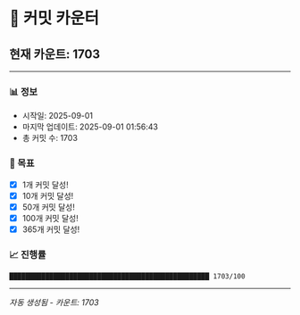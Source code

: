 # 🔢 커밋 카운터

## 현재 카운트: 1703

---

### 📊 정보
- 시작일: 2025-09-01
- 마지막 업데이트: 2025-09-01 01:56:43
- 총 커밋 수: 1703

### 🎯 목표
- [x] 1개 커밋 달성!
- [x] 10개 커밋 달성!
- [x] 50개 커밋 달성!
- [x] 100개 커밋 달성!
- [x] 365개 커밋 달성!

### 📈 진행률
```
██████████████████████████████████████████████████ 1703/100
```

---
*자동 생성됨 - 카운트: 1703*
